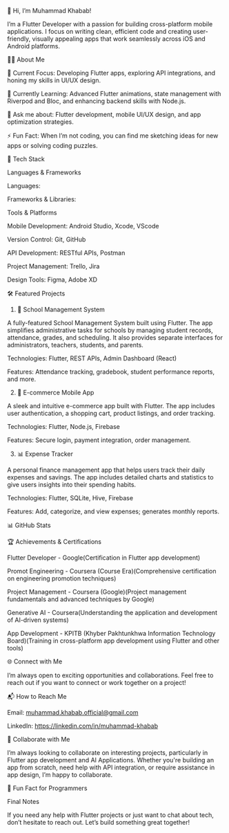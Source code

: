 👋 Hi, I’m Muhammad Khabab!

I’m a Flutter Developer with a passion for building cross-platform mobile applications. I focus on writing clean, efficient code and creating user-friendly, visually appealing apps that work seamlessly across iOS and Android platforms.

👨‍💻 About Me

🔭 Current Focus: Developing Flutter apps, exploring API integrations, and honing my skills in UI/UX design.

🌱 Currently Learning: Advanced Flutter animations, state management with Riverpod and Bloc, and enhancing backend skills with Node.js.

💬 Ask me about: Flutter development, mobile UI/UX design, and app optimization strategies.

⚡ Fun Fact: When I’m not coding, you can find me sketching ideas for new apps or solving coding puzzles.

🚀 Tech Stack

Languages & Frameworks

Languages:

Frameworks & Libraries:

Tools & Platforms

Mobile Development: Android Studio, Xcode, VScode

Version Control: Git, GitHub

API Development: RESTful APIs, Postman

Project Management: Trello, Jira

Design Tools: Figma, Adobe XD

🛠️ Featured Projects

1. 📱 School Management System

A fully-featured School Management System built using Flutter. The app simplifies administrative tasks for schools by managing student records, attendance, grades, and scheduling. It also provides separate interfaces for administrators, teachers, students, and parents.

Technologies: Flutter, REST APIs, Admin Dashboard (React)

Features: Attendance tracking, gradebook, student performance reports, and more.

2. 🛒 E-commerce Mobile App

A sleek and intuitive e-commerce app built with Flutter. The app includes user authentication, a shopping cart, product listings, and order tracking.

Technologies: Flutter, Node.js, Firebase

Features: Secure login, payment integration, order management.

3. 📊 Expense Tracker

A personal finance management app that helps users track their daily expenses and savings. The app includes detailed charts and statistics to give users insights into their spending habits.

Technologies: Flutter, SQLite, Hive, Firebase

Features: Add, categorize, and view expenses; generates monthly reports.

📊 GitHub Stats




🏆 Achievements & Certifications

Flutter Developer - Google(Certification in Flutter app development)

Promot Engineering - Coursera (Course Era)(Comprehensive certification on engineering promotion techniques)

Project Management - Coursera (Google)(Project management fundamentals and advanced techniques by Google)

Generative AI - Coursera(Understanding the application and development of AI-driven systems)

App Development - KPITB (Khyber Pakhtunkhwa Information Technology Board)(Training in cross-platform app development using Flutter and other tools)

🌐 Connect with Me

I’m always open to exciting opportunities and collaborations. Feel free to reach out if you want to connect or work together on a project!









📬 How to Reach Me

Email: muhammad.khabab.official@gmail.com

LinkedIn: https://linkedin.com/in/muhammad-khabab

🤝 Collaborate with Me

I’m always looking to collaborate on interesting projects, particularly in Flutter app development and AI Applications. Whether you're building an app from scratch, need help with API integration, or require assistance in app design, I’m happy to collaborate.

🎨 Fun Fact for Programmers

Final Notes

If you need any help with Flutter projects or just want to chat about tech, don’t hesitate to reach out. Let’s build something great together!
